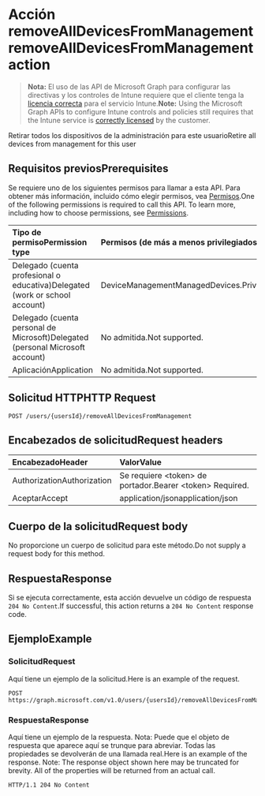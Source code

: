 # <a name="removealldevicesfrommanagement-action"></a><span data-ttu-id="e1fe8-101">Acción removeAllDevicesFromManagement</span><span class="sxs-lookup"><span data-stu-id="e1fe8-101">removeAllDevicesFromManagement action</span></span>

> <span data-ttu-id="e1fe8-102">**Nota:** El uso de las API de Microsoft Graph para configurar las directivas y los controles de Intune requiere que el cliente tenga la [licencia correcta](https://go.microsoft.com/fwlink/?linkid=839381) para el servicio Intune.</span><span class="sxs-lookup"><span data-stu-id="e1fe8-102">**Note:** Using the Microsoft Graph APIs to configure Intune controls and policies still requires that the Intune service is [correctly licensed](https://go.microsoft.com/fwlink/?linkid=839381) by the customer.</span></span>

<span data-ttu-id="e1fe8-103">Retirar todos los dispositivos de la administración para este usuario</span><span class="sxs-lookup"><span data-stu-id="e1fe8-103">Retire all devices from management for this user</span></span>

## <a name="prerequisites"></a><span data-ttu-id="e1fe8-104">Requisitos previos</span><span class="sxs-lookup"><span data-stu-id="e1fe8-104">Prerequisites</span></span>
<span data-ttu-id="e1fe8-p101">Se requiere uno de los siguientes permisos para llamar a esta API. Para obtener más información, incluido cómo elegir permisos, vea [Permisos](../../../concepts/permissions_reference.md).</span><span class="sxs-lookup"><span data-stu-id="e1fe8-p101">One of the following permissions is required to call this API. To learn more, including how to choose permissions, see [Permissions](../../../concepts/permissions_reference.md).</span></span>

|<span data-ttu-id="e1fe8-107">Tipo de permiso</span><span class="sxs-lookup"><span data-stu-id="e1fe8-107">Permission type</span></span>|<span data-ttu-id="e1fe8-108">Permisos (de más a menos privilegiados)</span><span class="sxs-lookup"><span data-stu-id="e1fe8-108">Permissions (from most to least privileged)</span></span>|
|:---|:---|
|<span data-ttu-id="e1fe8-109">Delegado (cuenta profesional o educativa)</span><span class="sxs-lookup"><span data-stu-id="e1fe8-109">Delegated (work or school account)</span></span>|<span data-ttu-id="e1fe8-110">DeviceManagementManagedDevices.PriviligedOperation.All</span><span class="sxs-lookup"><span data-stu-id="e1fe8-110">DeviceManagementManagedDevices.PriviligedOperation.All</span></span>|
|<span data-ttu-id="e1fe8-111">Delegado (cuenta personal de Microsoft)</span><span class="sxs-lookup"><span data-stu-id="e1fe8-111">Delegated (personal Microsoft account)</span></span>|<span data-ttu-id="e1fe8-112">No admitida.</span><span class="sxs-lookup"><span data-stu-id="e1fe8-112">Not supported.</span></span>|
|<span data-ttu-id="e1fe8-113">Aplicación</span><span class="sxs-lookup"><span data-stu-id="e1fe8-113">Application</span></span>|<span data-ttu-id="e1fe8-114">No admitida.</span><span class="sxs-lookup"><span data-stu-id="e1fe8-114">Not supported.</span></span>|

## <a name="http-request"></a><span data-ttu-id="e1fe8-115">Solicitud HTTP</span><span class="sxs-lookup"><span data-stu-id="e1fe8-115">HTTP Request</span></span>
<!-- {
  "blockType": "ignored"
}
-->
``` http
POST /users/{usersId}/removeAllDevicesFromManagement
```

## <a name="request-headers"></a><span data-ttu-id="e1fe8-116">Encabezados de solicitud</span><span class="sxs-lookup"><span data-stu-id="e1fe8-116">Request headers</span></span>
|<span data-ttu-id="e1fe8-117">Encabezado</span><span class="sxs-lookup"><span data-stu-id="e1fe8-117">Header</span></span>|<span data-ttu-id="e1fe8-118">Valor</span><span class="sxs-lookup"><span data-stu-id="e1fe8-118">Value</span></span>|
|:---|:---|
|<span data-ttu-id="e1fe8-119">Authorization</span><span class="sxs-lookup"><span data-stu-id="e1fe8-119">Authorization</span></span>|<span data-ttu-id="e1fe8-120">Se requiere &lt;token&gt; de portador.</span><span class="sxs-lookup"><span data-stu-id="e1fe8-120">Bearer &lt;token&gt; Required.</span></span>|
|<span data-ttu-id="e1fe8-121">Aceptar</span><span class="sxs-lookup"><span data-stu-id="e1fe8-121">Accept</span></span>|<span data-ttu-id="e1fe8-122">application/json</span><span class="sxs-lookup"><span data-stu-id="e1fe8-122">application/json</span></span>|

## <a name="request-body"></a><span data-ttu-id="e1fe8-123">Cuerpo de la solicitud</span><span class="sxs-lookup"><span data-stu-id="e1fe8-123">Request body</span></span>
<span data-ttu-id="e1fe8-124">No proporcione un cuerpo de solicitud para este método.</span><span class="sxs-lookup"><span data-stu-id="e1fe8-124">Do not supply a request body for this method.</span></span>

## <a name="response"></a><span data-ttu-id="e1fe8-125">Respuesta</span><span class="sxs-lookup"><span data-stu-id="e1fe8-125">Response</span></span>
<span data-ttu-id="e1fe8-126">Si se ejecuta correctamente, esta acción devuelve un código de respuesta `204 No Content`.</span><span class="sxs-lookup"><span data-stu-id="e1fe8-126">If successful, this action returns a `204 No Content` response code.</span></span>

## <a name="example"></a><span data-ttu-id="e1fe8-127">Ejemplo</span><span class="sxs-lookup"><span data-stu-id="e1fe8-127">Example</span></span>

### <a name="request"></a><span data-ttu-id="e1fe8-128">Solicitud</span><span class="sxs-lookup"><span data-stu-id="e1fe8-128">Request</span></span>
<span data-ttu-id="e1fe8-129">Aquí tiene un ejemplo de la solicitud.</span><span class="sxs-lookup"><span data-stu-id="e1fe8-129">Here is an example of the request.</span></span>

``` http
POST https://graph.microsoft.com/v1.0/users/{usersId}/removeAllDevicesFromManagement
```

### <a name="response"></a><span data-ttu-id="e1fe8-130">Respuesta</span><span class="sxs-lookup"><span data-stu-id="e1fe8-130">Response</span></span>
<span data-ttu-id="e1fe8-p102">Aquí tiene un ejemplo de la respuesta. Nota: Puede que el objeto de respuesta que aparece aquí se trunque para abreviar. Todas las propiedades se devolverán de una llamada real.</span><span class="sxs-lookup"><span data-stu-id="e1fe8-p102">Here is an example of the response. Note: The response object shown here may be truncated for brevity. All of the properties will be returned from an actual call.</span></span>

``` http
HTTP/1.1 204 No Content
```



